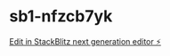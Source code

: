 # sb1-nfzcb7yk

[Edit in StackBlitz next generation editor ⚡️](https://stackblitz.com/~/github.com/nothingmean00/sb1-nfzcb7yk)